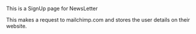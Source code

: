 This is a SignUp page for NewsLetter

This makes a request to mailchimp.com and stores the user details on their website.